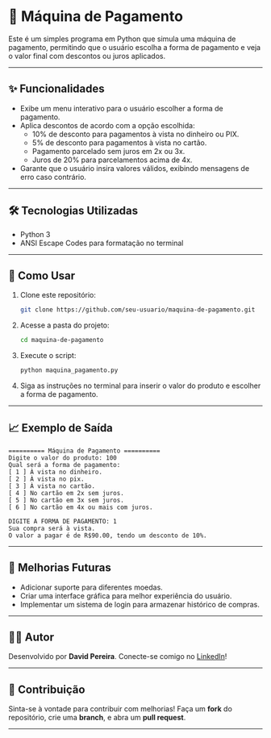 # 💼 Máquina de Pagamento

Este é um simples programa em Python que simula uma máquina de pagamento, permitindo que o usuário escolha a forma de pagamento e veja o valor final com descontos ou juros aplicados.

---

## ✨ Funcionalidades

- Exibe um menu interativo para o usuário escolher a forma de pagamento.
- Aplica descontos de acordo com a opção escolhida:
  - 10% de desconto para pagamentos à vista no dinheiro ou PIX.
  - 5% de desconto para pagamentos à vista no cartão.
  - Pagamento parcelado sem juros em 2x ou 3x.
  - Juros de 20% para parcelamentos acima de 4x.
- Garante que o usuário insira valores válidos, exibindo mensagens de erro caso contrário.

---

## 🛠️ Tecnologias Utilizadas

- Python 3
- ANSI Escape Codes para formatação no terminal

---

## 📝 Como Usar

1. Clone este repositório:
   ```sh
   git clone https://github.com/seu-usuario/maquina-de-pagamento.git
   ```
2. Acesse a pasta do projeto:
   ```sh
   cd maquina-de-pagamento
   ```
3. Execute o script:
   ```sh
   python maquina_pagamento.py
   ```
4. Siga as instruções no terminal para inserir o valor do produto e escolher a forma de pagamento.

---

## 📈 Exemplo de Saída

```
========== Máquina de Pagamento ==========
Digite o valor do produto: 100
Qual será a forma de pagamento:
[ 1 ] À vista no dinheiro.
[ 2 ] À vista no pix.
[ 3 ] À vista no cartão.
[ 4 ] No cartão em 2x sem juros.
[ 5 ] No cartão em 3x sem juros.
[ 6 ] No cartão em 4x ou mais com juros.

DIGITE A FORMA DE PAGAMENTO: 1
Sua compra será à vista.
O valor a pagar é de R$90.00, tendo um desconto de 10%.
```

---

## 🔧 Melhorias Futuras

- Adicionar suporte para diferentes moedas.
- Criar uma interface gráfica para melhor experiência do usuário.
- Implementar um sistema de login para armazenar histórico de compras.

---

## 👨‍💻 Autor

Desenvolvido por **David Pereira**. Conecte-se comigo no [LinkedIn](https://www.linkedin.com/in/davidpereira-dev)!

---

## 💌 Contribuição

Sinta-se à vontade para contribuir com melhorias! Faça um **fork** do repositório, crie uma **branch**, e abra um **pull request**.

---


